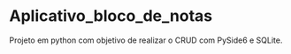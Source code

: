 # Aplicativo_bloco_de_notas
Projeto em python com objetivo de realizar o CRUD com PySide6 e  SQLite.
